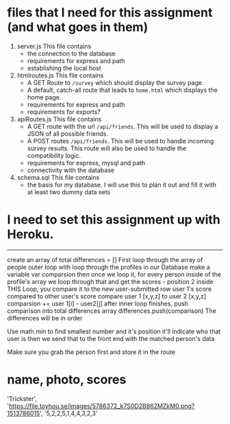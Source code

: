 # files that I need for this assignment (and what goes in them)

1. server.js
    This file contains
    - the connection to the database
    - requirements for express and path
    - establishing the local host
2. htmlroutes.js
    This file contains
    - A GET Route to `/survey` which should display the survey page.
    - A default, catch-all route that leads to `home.html` which displays the home page.
    - requirements for express and path
    - requirements for exports?
3. apiRoutes.js
    This file contains
    - A GET route with the url `/api/friends`. This will be used to display a JSON of all possible friends.
    - A POST routes `/api/friends`. This will be used to handle incoming survey results. This route will also be used to handle the compatibility logic.
    - requirements for express, mysql and path
    - connectivity with the database
4. schema.sql
    This file contains
    - the basis for my database. I will use this to plan it out and fill it with at least two dummy data sets

# I need to set this assignment up with Heroku. 

---

create an array of total differences = []
First loop through the array of people
outer loop with loop through the profiles in our Database
 make a variable var comparsion
then once we loop it, for every person inside of the profile's array we loop through that and get the scores - position 2
inside THIS Loop, you compare it to the new user-submitted row
user 1's score compared to other user's score
    compare user 1 [x,y,z] to user 2 [x,y,z] 
    comparsion += user 1[i] - user2[j]
after inner loop finishes, push comparison into total differences array
differences.push(comparison)
The differences will be in order

Use math.min to find smallest number and it's position
it'll indicate who that user is
then we send that to the front end with the matched person's data



Make sure you grab the person first and store it in the route

# name, photo, scores
'Trickster', 'https://file.toyhou.se/images/5786372_k7S0D2B862MZkM0.png?1513786015', '5,2,2,5,1,4,4,3,2,3'

